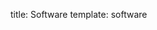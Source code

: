 title: Software
template: software

<!---

This page is generated automatically. Please do not change the content of this page.

--->
